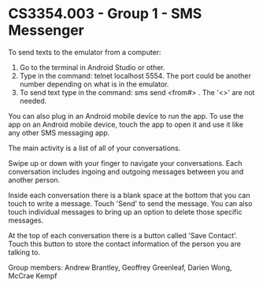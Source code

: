 CS3354.003 - Group 1 - SMS Messenger
======================
To send texts to the emulator from a computer:

1.  Go to the terminal in Android Studio or other.
2.  Type in the command: telnet localhost 5554. The port could be another number depending on what is in the emulator.
3.  To send text type in the command: sms send <from#> <text>. The '<>' are not needed.

You can also plug in an Android mobile device to run the app.
To use the app on an Android mobile device, touch the app to open it and use it like any other SMS messaging app.

The main activity is a list of all of your conversations.

Swipe up or down with your finger to navigate your conversations. Each conversation includes ingoing and outgoing messages between you and another person.

Inside each conversation there is a blank space at the bottom that you can touch to write a message. Touch 'Send' to send the message. You can also touch individual messages to bring up an option to delete those specific messages.

At the top of each conversation there is a button called 'Save Contact'. Touch this button to store the contact information of the person you are talking to.


Group members: Andrew Brantley, Geoffrey Greenleaf, Darien Wong, McCrae Kempf
